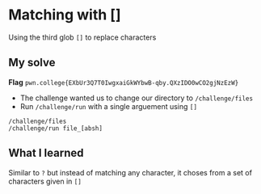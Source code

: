 # Matching with []

Using the third glob `[]` to replace characters

## My solve
**Flag** `pwn.college{EXbUr3Q7T0IwgxaiGkWYbwB-qby.QXzIDO0wCO2gjNzEzW}`
- The challenge wanted us to change our directory to `/challenge/files`
- Run `/challenge/run` with a single arguement using `[]`

```
/challenge/files
/challenge/run file_[absh]
```

## What I learned
Similar to `?` but instead of matching any character, it choses from a set of characters given in `[]`
